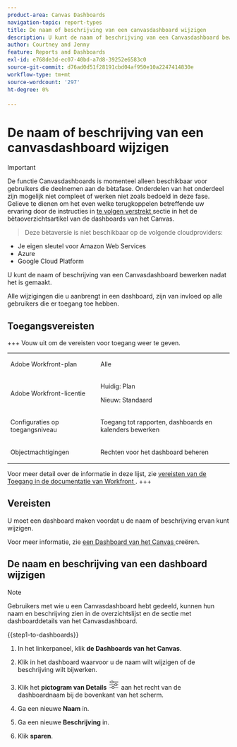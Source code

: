 ```yaml
---
product-area: Canvas Dashboards
navigation-topic: report-types
title: De naam of beschrijving van een canvasdashboard wijzigen
description: U kunt de naam of beschrijving van een Canvasdashboard bewerken nadat het is gemaakt.
author: Courtney and Jenny
feature: Reports and Dashboards
exl-id: e768de3d-ec07-40bd-a7d8-39252e6583c0
source-git-commit: d76ad0d51f28191cbd04af950e10a2247414830e
workflow-type: tm+mt
source-wordcount: '297'
ht-degree: 0%

---
```


# De naam of beschrijving van een canvasdashboard wijzigen

>[!IMPORTANT]
>
>De functie Canvasdashboards is momenteel alleen beschikbaar voor gebruikers die deelnemen aan de bètafase. Onderdelen van het onderdeel zijn mogelijk niet compleet of werken niet zoals bedoeld in deze fase. Gelieve te dienen om het even welke terugkoppelen betreffende uw ervaring door de instructies in [ te volgen verstrekt ](/help/quicksilver/product-announcements/betas/canvas-dashboards-beta/canvas-dashboards-beta-information.md#provide-feedback) sectie in het de bètaoverzichtsartikel van de dashboards van het Canvas.<br>
>>Deze bètaversie is niet beschikbaar op de volgende cloudproviders:
>
>* Je eigen sleutel voor Amazon Web Services
>* Azure
>* Google Cloud Platform


U kunt de naam of beschrijving van een Canvasdashboard bewerken nadat het is gemaakt.

Alle wijzigingen die u aanbrengt in een dashboard, zijn van invloed op alle gebruikers die er toegang toe hebben.

## Toegangsvereisten

+++ Vouw uit om de vereisten voor toegang weer te geven. 

<table style="table-layout:auto"> 
<col> 
</col> 
<col> 
</col> 
<tbody> 
<tr> 
   <td role="rowheader"><p>Adobe Workfront-plan</p></td> 
   <td> 
<p>Alle </p> 
   </td> 
<tr> 
 <tr> 
   <td role="rowheader"><p>Adobe Workfront-licentie</p></td> 
   <td> 
<p>Huidig: Plan </p> 
<p>Nieuw: Standaard</p> 
   </td> 
   </tr> 
  </tr> 
  <tr> 
   <td role="rowheader"><p>Configuraties op toegangsniveau</p></td> 
   <td><p>Toegang tot rapporten, dashboards en kalenders bewerken</p>
  </td> 
  </tr>  
    <tr> 
   <td role="rowheader"><p>Objectmachtigingen</p></td> 
   <td><p>Rechten voor het dashboard beheren</p>
  </td> 
  </tr>
</tbody> 
</table>

Voor meer detail over de informatie in deze lijst, zie [ vereisten van de Toegang in de documentatie van Workfront ](/help/quicksilver/administration-and-setup/add-users/access-levels-and-object-permissions/access-level-requirements-in-documentation.md).
+++

## Vereisten

U moet een dashboard maken voordat u de naam of beschrijving ervan kunt wijzigen.

Voor meer informatie, zie [ een Dashboard van het Canvas ](/help/quicksilver/reports-and-dashboards/canvas-dashboards/create-dashboards/create-dashboards.md) creëren.


## De naam en beschrijving van een dashboard wijzigen

>[!NOTE]
>
>Gebruikers met wie u een Canvasdashboard hebt gedeeld, kunnen hun naam en beschrijving zien in de overzichtslijst en de sectie met dashboarddetails van het Canvasdashboard.

{{step1-to-dashboards}}

1. In het linkerpaneel, klik **de Dashboards van het Canvas**.

1. Klik in het dashboard waarvoor u de naam wilt wijzigen of de beschrijving wilt bijwerken.

1. Klik het **pictogram van Details** ![ Details ](assets/details-icon.png) aan het recht van de dashboardnaam bij de bovenkant van het scherm.

1. Ga een nieuwe **Naam** in.

1. Ga een nieuwe **Beschrijving** in.

1. Klik **sparen**.



